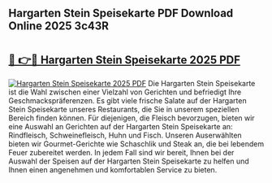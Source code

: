 ## Hargarten Stein Speisekarte PDF Download Online 2025 3c43R

# <h2><a href="http://gcbdhy.nevu.top/?p=Hargarten+Stein+Speisekarte">🔗 👉🔴 Hargarten Stein Speisekarte 2025 PDF</a></h2>

[![Hargarten Stein Speisekarte 2025 PDF](https://i.imgur.com/dBaPXMq.png)](http://gcbdhy.nevu.top/?p=Hargarten+Stein+Speisekarte)
Die Hargarten Stein Speisekarte ist die Wahl zwischen einer Vielzahl von Gerichten und befriedigt Ihre Geschmackspräferenzen. Es gibt viele frische Salate auf der Hargarten Stein Speisekarte unseres Restaurants, die Sie in unserem speziellen Bereich finden können. Für diejenigen, die Fleisch bevorzugen, bieten wir eine Auswahl an Gerichten auf der Hargarten Stein Speisekarte an: Rindfleisch, Schweinefleisch, Huhn und Fisch. Unseren Auserwählten bieten wir Gourmet-Gerichte wie Schaschlik und Steak an, die bei lebendem Feuer zubereitet werden. In jedem Fall sind wir bereit, Ihnen bei der Auswahl der Speisen auf der Hargarten Stein Speisekarte zu helfen und Ihnen einen angenehmen und komfortablen Service zu bieten.
